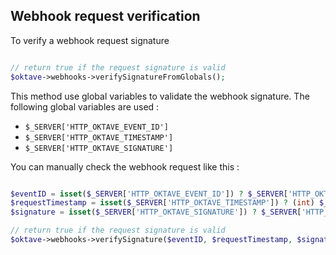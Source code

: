 ## Webhook request verification

To verify a webhook request signature

```php

// return true if the request signature is valid
$oktave->webhooks->verifySignatureFromGlobals();

```

This method use global variables to validate the webhook signature.
The following global variables are used :

- `$_SERVER['HTTP_OKTAVE_EVENT_ID']`
- `$_SERVER['HTTP_OKTAVE_TIMESTAMP']`
- `$_SERVER['HTTP_OKTAVE_SIGNATURE']`

You can manually check the webhook request like this :

```php

$eventID = isset($_SERVER['HTTP_OKTAVE_EVENT_ID']) ? $_SERVER['HTTP_OKTAVE_EVENT_ID'] : null;
$requestTimestamp = isset($_SERVER['HTTP_OKTAVE_TIMESTAMP']) ? (int) $_SERVER['HTTP_OKTAVE_TIMESTAMP'] : null;
$signature = isset($_SERVER['HTTP_OKTAVE_SIGNATURE']) ? $_SERVER['HTTP_OKTAVE_SIGNATURE'] : null;

// return true if the request signature is valid
$oktave->webhooks->verifySignature($eventID, $requestTimestamp, $signature);

```
